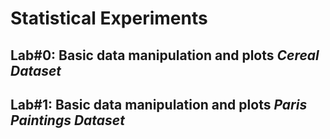 # Statistical Experiments

## Lab#0: Basic data manipulation and plots *Cereal Dataset*

## Lab#1: Basic data manipulation and plots *Paris Paintings Dataset*
